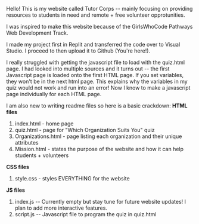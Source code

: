 Hello! This is my website called Tutor Corps -- mainly focusing on providing resources to students in need and remote + free volunteer opprotunities. 

I was inspired to make this website because of the GirlsWhoCode Pathways Web Development Track. 

I made my project first in Replit and transferred the code over to Visual Studio. I proceed to then upload it to Github (You're here!). 

I really struggled with getting the javascript file to load with the quiz.html page. I had looked into multiple sources and it turns out -- the first Javascript page is loaded onto the first HTML page. If you set variables, they won't be in the next html page. This explains why the variables in my quiz would not work and run into an error! Now I know to make a javascript page individually for each HTML page.


I am also new to writing readme files so here is a basic crackdown: 
**HTML files**
1) index.html - home page
2) quiz.html - page for "Which Organization Suits You" quiz 
3) Organizations.html - page listing each organization and their unique attributes
4) Mission.html - states the purpose of the website and how it can help students + volunteers 

**CSS files**
1) style.css - styles EVERYTHING for the website 

**JS files**
1) index.js -- Currently empty but stay tune for future website updates! I plan to add more interactive features. 
2) script.js -- Javascript file to program the quiz in quiz.html



